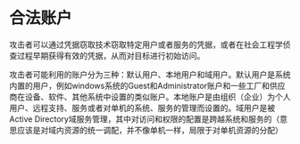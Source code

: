 # 合法账户

攻击者可以通过凭据窃取技术窃取特定用户或者服务的凭据，或者在社会工程学侦查过程早期获得有效的凭据，从而对目标进行初始访问。

攻击者可能利用的账户分为三种：默认用户、本地用户和域用户。默认用户是系统内置的用户，例如windows系统的Guest和Administrator账户和一些工厂和供应商在设备、软件、其他系统中设置的类似账户。本地账户是由组织（企业）为个人用户、远程支持、服务或者对单机的系统、服务的管理而设置的。域用户是被 Active Directory域服务管理，其中对访问和权限的配置是跨越系统和服务的（意思应该是对域内资源的统一调配，并不像单机一样，局限于对单机资源的分配）

